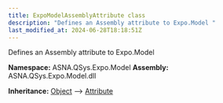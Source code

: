 ```yaml
---
title: ExpoModelAssemblyAttribute class
description: "Defines an Assembly attribute to Expo.Model "
last_modified_at: 2024-06-28T18:18:51Z
---
```


Defines an Assembly attribute to Expo.Model

**Namespace:** ASNA.QSys.Expo.Model
**Assembly:** ASNA.QSys.Expo.Model.dll

**Inheritance:** [Object](https://docs.microsoft.com/en-us/dotnet/api/system.object) --> [Attribute](https://docs.microsoft.com/en-us/dotnet/api/system.attribute)
<br>
<br>
